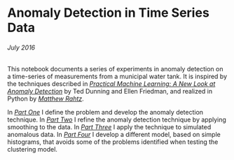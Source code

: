 # Anomaly Detection in Time Series Data
###### July 2016

This notebook documents a series of experiments in anomaly detection on a time-series of measurements from a municipal water tank. It is inspired by the techniques described in [*Practical Machine Learning: A New Look at Anomaly Detection*](http://shop.oreilly.com/product/0636920034650.do) by Ted Dunning and Ellen Friedman, and realized in Python by [*Matthew Rahtz*](http://amid.fish/anomaly-detection-with-k-means-clustering).

In [*Part One*](https://github.com/mclarknc/Anomaly-Detection/blob/master/Anomaly%20Detection.ipynb) I define the problem and develop the anomaly detection technique. In [*Part Two*](https://github.com/mclarknc/Anomaly-Detection/blob/master/Anomaly%20Detection%20-%20Smoothing.ipynb) I refine the anomaly detection technique by applying smoothing to the data. In [*Part Three*](https://github.com/mclarknc/Anomaly-Detection/blob/master/Anomaly%20Detection%20in%20Practice.ipynb) I apply the technique to simulated anomalous data. In [*Part Four*](https://github.com/mclarknc/Anomaly-Detection/blob/master/Anomaly%20Detection%20-%20Histogram%20Model.ipynb) I develop a different model, based on simple histograms, that avoids some of the problems identified when testing the clustering model.